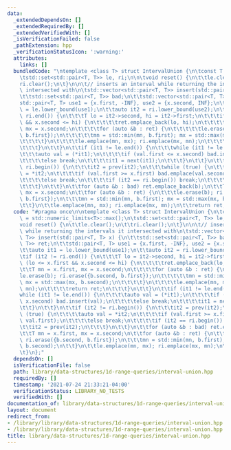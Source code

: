 ```yaml
---
data:
  _extendedDependsOn: []
  _extendedRequiredBy: []
  _extendedVerifiedWith: []
  _isVerificationFailed: false
  _pathExtension: hpp
  _verificationStatusIcon: ':warning:'
  attributes:
    links: []
  bundledCode: "\ntemplate <class T> struct IntervalUnion {\n\tconst T INF = std::numeric_limits<T>::max();\n\
    \tstd::set<std::pair<T, T>> le, ri;\n\n\tvoid reset() {\n\t\tle.clear();\n\t\t\
    ri.clear();\n\t}\n\n\t// inserts an interval while returning the intervals it\
    \ intersected with\n\tstd::vector<std::pair<T, T>> insert(std::pair<T, T> x) {\n\
    \t\tstd::set<std::pair<T, T>> bad;\n\t\tstd::vector<std::pair<T, T>> ret;\n\t\t\
    std::pair<T, T> use1 = {x.first, -INF}, use2 = {x.second, INF};\n\t\tauto it1\
    \ = le.lower_bound(use1);\n\t\tauto it2 = ri.lower_bound(use2);\n\t\tif (it2 !=\
    \ ri.end()) {\n\t\t\tT lo = it2->second, hi = it2->first;\n\t\t\tif (lo <= x.first\
    \ && x.second <= hi) {\n\t\t\t\tret.emplace_back(lo, hi);\n\t\t\t\tT mn = x.first,\
    \ mx = x.second;\n\t\t\t\tfor (auto &b : ret) {\n\t\t\t\t\tle.erase(b); ri.erase({b.second,\
    \ b.first});\n\t\t\t\t\tmn = std::min(mn, b.first); mx = std::max(mx, b.second);\n\
    \t\t\t\t}\n\t\t\t\tle.emplace(mn, mx); ri.emplace(mx, mn);\n\t\t\t\treturn ret;\n\
    \t\t\t}\n\t\t}\n\t\tif (it1 != le.end()) {\n\t\t\twhile (it1 != le.end()) {\n\t\
    \t\t\tauto val = (*it1);\n\t\t\t\tif (val.first <= x.second) bad.insert(val);\n\
    \t\t\t\telse break;\n\t\t\t\tit1 = next(it1);\n\t\t\t}\n\t\t}\n\t\tif (it2 !=\
    \ ri.begin()) {\n\t\t\tit2 = prev(it2);\n\t\t\twhile (true) {\n\t\t\t\tauto val\
    \ = *it2;\n\t\t\t\tif (val.first >= x.first) bad.emplace(val.second, val.first);\n\
    \t\t\t\telse break;\n\t\t\t\tif (it2 == ri.begin()) break;\n\t\t\t\tit2 = prev(it2);\n\
    \t\t\t}\n\t\t}\n\t\tfor (auto &b : bad) ret.emplace_back(b);\n\t\tT mn = x.first,\
    \ mx = x.second;\n\t\tfor (auto &b : ret) {\n\t\t\tle.erase(b); ri.erase({b.second,\
    \ b.first});\n\t\t\tmn = std::min(mn, b.first); mx = std::max(mx, b.second);\n\
    \t\t}\n\t\tle.emplace(mn, mx); ri.emplace(mx, mn);\n\t\treturn ret;\n\t}\n};\n"
  code: "#pragma once\n\ntemplate <class T> struct IntervalUnion {\n\tconst T INF\
    \ = std::numeric_limits<T>::max();\n\tstd::set<std::pair<T, T>> le, ri;\n\n\t\
    void reset() {\n\t\tle.clear();\n\t\tri.clear();\n\t}\n\n\t// inserts an interval\
    \ while returning the intervals it intersected with\n\tstd::vector<std::pair<T,\
    \ T>> insert(std::pair<T, T> x) {\n\t\tstd::set<std::pair<T, T>> bad;\n\t\tstd::vector<std::pair<T,\
    \ T>> ret;\n\t\tstd::pair<T, T> use1 = {x.first, -INF}, use2 = {x.second, INF};\n\
    \t\tauto it1 = le.lower_bound(use1);\n\t\tauto it2 = ri.lower_bound(use2);\n\t\
    \tif (it2 != ri.end()) {\n\t\t\tT lo = it2->second, hi = it2->first;\n\t\t\tif\
    \ (lo <= x.first && x.second <= hi) {\n\t\t\t\tret.emplace_back(lo, hi);\n\t\t\
    \t\tT mn = x.first, mx = x.second;\n\t\t\t\tfor (auto &b : ret) {\n\t\t\t\t\t\
    le.erase(b); ri.erase({b.second, b.first});\n\t\t\t\t\tmn = std::min(mn, b.first);\
    \ mx = std::max(mx, b.second);\n\t\t\t\t}\n\t\t\t\tle.emplace(mn, mx); ri.emplace(mx,\
    \ mn);\n\t\t\t\treturn ret;\n\t\t\t}\n\t\t}\n\t\tif (it1 != le.end()) {\n\t\t\t\
    while (it1 != le.end()) {\n\t\t\t\tauto val = (*it1);\n\t\t\t\tif (val.first <=\
    \ x.second) bad.insert(val);\n\t\t\t\telse break;\n\t\t\t\tit1 = next(it1);\n\t\
    \t\t}\n\t\t}\n\t\tif (it2 != ri.begin()) {\n\t\t\tit2 = prev(it2);\n\t\t\twhile\
    \ (true) {\n\t\t\t\tauto val = *it2;\n\t\t\t\tif (val.first >= x.first) bad.emplace(val.second,\
    \ val.first);\n\t\t\t\telse break;\n\t\t\t\tif (it2 == ri.begin()) break;\n\t\t\
    \t\tit2 = prev(it2);\n\t\t\t}\n\t\t}\n\t\tfor (auto &b : bad) ret.emplace_back(b);\n\
    \t\tT mn = x.first, mx = x.second;\n\t\tfor (auto &b : ret) {\n\t\t\tle.erase(b);\
    \ ri.erase({b.second, b.first});\n\t\t\tmn = std::min(mn, b.first); mx = std::max(mx,\
    \ b.second);\n\t\t}\n\t\tle.emplace(mn, mx); ri.emplace(mx, mn);\n\t\treturn ret;\n\
    \t}\n};"
  dependsOn: []
  isVerificationFile: false
  path: library/data-structures/1d-range-queries/interval-union.hpp
  requiredBy: []
  timestamp: '2021-07-24 21:33:21-04:00'
  verificationStatus: LIBRARY_NO_TESTS
  verifiedWith: []
documentation_of: library/data-structures/1d-range-queries/interval-union.hpp
layout: document
redirect_from:
- /library/library/data-structures/1d-range-queries/interval-union.hpp
- /library/library/data-structures/1d-range-queries/interval-union.hpp.html
title: library/data-structures/1d-range-queries/interval-union.hpp
---
```

